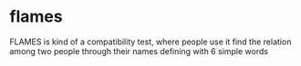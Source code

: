 # flames
FLAMES is kind of a compatibility test, where people use it find the relation among two people through their names defining with 6 simple words
